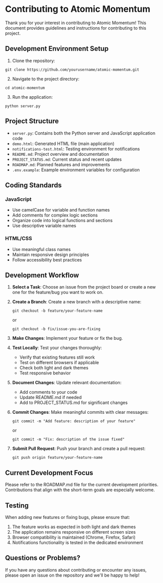 # Contributing to Atomic Momentum

Thank you for your interest in contributing to Atomic Momentum! This document provides guidelines and instructions for contributing to this project.

## Development Environment Setup

1. Clone the repository:
```
git clone https://github.com/yourusername/atomic-momentum.git
```

2. Navigate to the project directory:
```
cd atomic-momentum
```

3. Run the application:
```
python server.py
```

## Project Structure

- `server.py`: Contains both the Python server and JavaScript application code
- `demo.html`: Generated HTML file (main application)
- `notifications-test.html`: Testing environment for notifications
- `README.md`: Project overview and documentation
- `PROJECT_STATUS.md`: Current status and recent updates
- `ROADMAP.md`: Planned features and improvements
- `.env.example`: Example environment variables for configuration

## Coding Standards

### JavaScript
- Use camelCase for variable and function names
- Add comments for complex logic sections
- Organize code into logical functions and sections
- Use descriptive variable names

### HTML/CSS
- Use meaningful class names
- Maintain responsive design principles
- Follow accessibility best practices

## Development Workflow

1. **Select a Task**: Choose an issue from the project board or create a new one for the feature/bug you want to work on.

2. **Create a Branch**: Create a new branch with a descriptive name:
   ```
   git checkout -b feature/your-feature-name
   ```
   or
   ```
   git checkout -b fix/issue-you-are-fixing
   ```

3. **Make Changes**: Implement your feature or fix the bug.

4. **Test Locally**: Test your changes thoroughly:
   - Verify that existing features still work
   - Test on different browsers if applicable
   - Check both light and dark themes
   - Test responsive behavior

5. **Document Changes**: Update relevant documentation:
   - Add comments to your code
   - Update README.md if needed
   - Add to PROJECT_STATUS.md for significant changes

6. **Commit Changes**: Make meaningful commits with clear messages:
   ```
   git commit -m "Add feature: description of your feature"
   ```
   or
   ```
   git commit -m "Fix: description of the issue fixed"
   ```

7. **Submit Pull Request**: Push your branch and create a pull request:
   ```
   git push origin feature/your-feature-name
   ```
   
## Current Development Focus

Please refer to the ROADMAP.md file for the current development priorities. Contributions that align with the short-term goals are especially welcome.

## Testing

When adding new features or fixing bugs, please ensure that:

1. The feature works as expected in both light and dark themes
2. The application remains responsive on different screen sizes
3. Browser compatibility is maintained (Chrome, Firefox, Safari)
4. Notifications functionality is tested in the dedicated environment

## Questions or Problems?

If you have any questions about contributing or encounter any issues, please open an issue on the repository and we'll be happy to help!